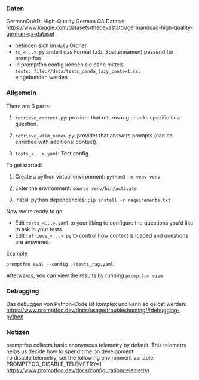 ### Daten  
GermanQuAD: High-Quality German QA Dataset   
https://www.kaggle.com/datasets/thedevastator/germanquad-high-quality-german-qa-dataset

- befinden sich im `data` Ordner
- `to_<...>.py` ändert das Format (z.b. Spaltennamen) passend für promptfoo
- in promptfoo config können sie dann mittels  
`tests: file://data/tests_qanda_lazy_context.csv`  
eingebunden werden

### Allgemein

There are 3 parts:

1. `retrieve_context.py`: provider that returns rag chunks spezific to a question.

1. `retrieve_<llm_name>.py`: provider that answers prompts (can be enriched with additional context).

1. `tests_<...>.yaml`: Test config.

To get started:

1. Create a python virtual environment: `python3 -m venv venv`

1. Enter the environment: `source venv/bin/activate`

1. Install python dependencies: `pip install -r requirements.txt`

Now we're ready to go.

- Edit `tests_<...>.yaml` to your liking to configure the questions you'd like to ask in your tests.
- Edit `retrieve_<...>.py` to control how context is loaded and questions are answered.

Example
```
promptfoo eval --config .\tests_rag.yaml
```

Afterwards, you can view the results by running `promptfoo view`

### Debugging

Das debuggen von Python-Code ist komplex und kann so gelöst werden:
https://www.promptfoo.dev/docs/usage/troubleshooting/#debugging-python


### Notizen
promptfoo collects basic anonymous telemetry by default. This telemetry helps us decide how to spend time on development.  
To disable telemetry, set the following environment variable:  
PROMPTFOO_DISABLE_TELEMETRY=1  
https://www.promptfoo.dev/docs/configuration/telemetry/
